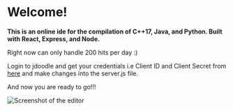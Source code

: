 # Welcome!

**This is an online ide for the compilation of C++17, Java, and Python. Built with React, Express, and Node.**

Right now can only handle 200 hits per day :)

Login to jdoodle and get your credentials i.e Client ID and Client Secret from [here](https://www.jdoodle.com/compiler-api) and make changes into the server.js file.

And now you are ready to go!!!

![Screenshot of the editor](https://i.ibb.co/q9m0sw5/Screenshot-170.png)

